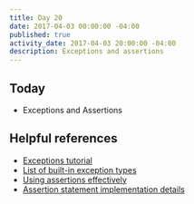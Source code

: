 ```yaml
---
title: Day 20
date: 2017-04-03 00:00:00 -04:00
published: true
activity_date: 2017-04-03 20:00:00 -04:00
description: Exceptions and assertions
---
```


## Today

* Exceptions and Assertions

## Helpful references

* [Exceptions tutorial](https://docs.python.org/3/tutorial/errors.html)
* [List of built-in exception types](https://docs.python.org/3/library/exceptions.html)
* [Using assertions effectively](https://wiki.python.org/moin/UsingAssertionsEffectively)
* [Assertion statement implementation details](https://docs.python.org/3/reference/simple_stmts.html#the-assert-statement)
